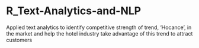 # R_Text-Analytics-and-NLP
Applied text analytics to identify competitive strength of trend, ‘Hocance’, in the market and help the hotel industry take advantage of this trend to attract customers
